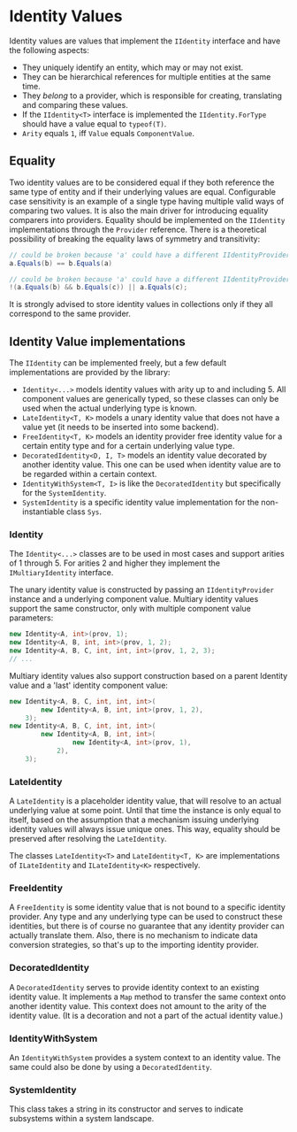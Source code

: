 # Identity Values
Identity values are values that implement the `IIdentity` interface and have the following aspects:
* They uniquely identify an entity, which may or may not exist.
* They can be hierarchical references for multiple entities at the same time.
* They _belong_ to a provider, which is responsible for creating, translating and comparing these values.
* If the `IIdentity<T>` interface is implemented the `IIdentity.ForType` should have a value equal to `typeof(T)`.
* `Arity` equals `1`, iff `Value` equals `ComponentValue`.

## Equality
Two identity values are to be considered equal if they both reference the same type of entity and if their underlying values are equal.
Configurable case sensitivity is an example of a single type having multiple valid ways of comparing two values.
It is also the main driver for introducing equality comparers into providers.
Equality should be implemented on the `IIdentity` implementations through the `Provider` reference.
There is a theoretical possibility of breaking the equality laws of symmetry and transitivity:

```csharp
// could be broken because 'a' could have a different IIdentityProvider than 'b' does.
a.Equals(b) == b.Equals(a)

// could be broken because 'a' could have a different IIdentityProvider than 'b' does.
!(a.Equals(b) && b.Equals(c)) || a.Equals(c);
```

It is strongly advised to store identity values in collections only if they all correspond to the same provider.

## Identity Value implementations
The `IIdentity` can be implemented freely, but a few default implementations are provided by the library:
* `Identity<...>` models identity values with arity up to and including 5.
  All component values are generically typed, so these classes can only be used when the actual underlying type is known.
* `LateIdentity<T, K>` models a unary identity value that does not have a value yet (it needs to be inserted into some backend).
* `FreeIdentity<T, K>` models an identity provider free identity value for a certain entity type and for a certain underlying value type.
* `DecoratedIdentity<D, I, T>` models an identity value decorated by another identity value.
  This one can be used when identity value are to be regarded within a certain context.
* `IdentityWithSystem<T, I>` is like the `DecoratedIdentity` but specifically for the `SystemIdentity`.
* `SystemIdentity` is a specific identity value implementation for the non-instantiable class `Sys`.

### Identity
The `Identity<...>` classes are to be used in most cases and support arities of 1 through 5.
For arities 2 and higher they implement the `IMultiaryIdentity` interface.

The unary identity value is constructed by passing an `IIdentityProvider` instance and a underlying component value.
Multiary identity values support the same constructor, only with multiple component value parameters:

```csharp
new Identity<A, int>(prov, 1);
new Identity<A, B, int, int>(prov, 1, 2);
new Identity<A, B, C, int, int, int>(prov, 1, 2, 3);
// ...
```

Multiary identity values also support construction based on a parent Identity value and a 'last' identity component value:

```csharp
new Identity<A, B, C, int, int, int>(
        new Identity<A, B, int, int>(prov, 1, 2),
    3);
new Identity<A, B, C, int, int, int>(
        new Identity<A, B, int, int>(
                new Identity<A, int>(prov, 1),
            2),
    3);
```

### LateIdentity
A `LateIdentity` is a placeholder identity value, that will resolve to an actual underlying value at some point.
Until that time the instance is only equal to itself, based on the assumption that a mechanism issuing underlying identity values will always issue unique ones.
This way, equality should be preserved after resolving the `LateIdentity`.

The classes `LateIdentity<T>` and `LateIdentity<T, K>` are implementations of `ILateIdentity` and `ILateIdentity<K>` respectively.

### FreeIdentity
A `FreeIdentity` is some identity value that is not bound to a specific identity provider. 
Any type and any underlying type can be used to construct these identities, but there is of course no guarantee that any identity provider can actually translate them. 
Also, there is no mechanism to indicate data conversion strategies, so that's up to the importing identity provider.

### DecoratedIdentity
A `DecoratedIdentity` serves to provide identity context to an existing identity value. 
It implements a `Map` method to transfer the same context onto another identity value.
This context does not amount to the arity of the identity value.
(It is a decoration and not a part of the actual identity value.)

### IdentityWithSystem
An `IdentityWithSystem` provides a system context to an identity value. 
The same could also be done by using a `DecoratedIdentity`.

### SystemIdentity
This class takes a string in its constructor and serves to indicate subsystems within a system landscape. 
